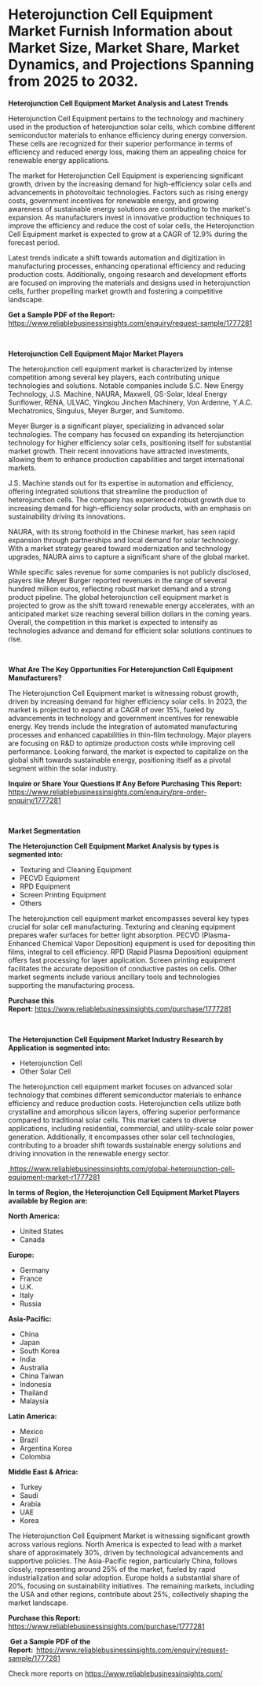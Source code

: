 <p><h1>Heterojunction Cell Equipment Market Furnish Information about Market Size, Market Share, Market Dynamics, and Projections Spanning from 2025 to 2032.</h1></p><p><strong>Heterojunction Cell Equipment Market Analysis and Latest Trends</strong></p>
<p><p>Heterojunction Cell Equipment pertains to the technology and machinery used in the production of heterojunction solar cells, which combine different semiconductor materials to enhance efficiency during energy conversion. These cells are recognized for their superior performance in terms of efficiency and reduced energy loss, making them an appealing choice for renewable energy applications. </p><p>The market for Heterojunction Cell Equipment is experiencing significant growth, driven by the increasing demand for high-efficiency solar cells and advancements in photovoltaic technologies. Factors such as rising energy costs, government incentives for renewable energy, and growing awareness of sustainable energy solutions are contributing to the market's expansion. As manufacturers invest in innovative production techniques to improve the efficiency and reduce the cost of solar cells, the Heterojunction Cell Equipment market is expected to grow at a CAGR of 12.9% during the forecast period. </p><p>Latest trends indicate a shift towards automation and digitization in manufacturing processes, enhancing operational efficiency and reducing production costs. Additionally, ongoing research and development efforts are focused on improving the materials and designs used in heterojunction cells, further propelling market growth and fostering a competitive landscape.</p></p>
<p><strong>Get a Sample PDF of the Report:&nbsp;</strong> <a href="https://www.reliablebusinessinsights.com/enquiry/request-sample/1777281?utm_campaign=2319&utm_medium=2&utm_source=Github&utm_content=ia&utm_term=11042025&utm_id=heterojunction-cell-equipment">https://www.reliablebusinessinsights.com/enquiry/request-sample/1777281</a></p>
<p>&nbsp;</p>
<p><strong>Heterojunction Cell Equipment Major Market Players</strong></p>
<p><p>The heterojunction cell equipment market is characterized by intense competition among several key players, each contributing unique technologies and solutions. Notable companies include S.C. New Energy Technology, J.S. Machine, NAURA, Maxwell, GS-Solar, Ideal Energy Sunflower, RENA, ULVAC, Yingkou Jinchen Machinery, Von Ardenne, Y.A.C. Mechatronics, Singulus, Meyer Burger, and Sumitomo.</p><p>Meyer Burger is a significant player, specializing in advanced solar technologies. The company has focused on expanding its heterojunction technology for higher efficiency solar cells, positioning itself for substantial market growth. Their recent innovations have attracted investments, allowing them to enhance production capabilities and target international markets.</p><p>J.S. Machine stands out for its expertise in automation and efficiency, offering integrated solutions that streamline the production of heterojunction cells. The company has experienced robust growth due to increasing demand for high-efficiency solar products, with an emphasis on sustainability driving its innovations.</p><p>NAURA, with its strong foothold in the Chinese market, has seen rapid expansion through partnerships and local demand for solar technology. With a market strategy geared toward modernization and technology upgrades, NAURA aims to capture a significant share of the global market.</p><p>While specific sales revenue for some companies is not publicly disclosed, players like Meyer Burger reported revenues in the range of several hundred million euros, reflecting robust market demand and a strong product pipeline. The global heterojunction cell equipment market is projected to grow as the shift toward renewable energy accelerates, with an anticipated market size reaching several billion dollars in the coming years. Overall, the competition in this market is expected to intensify as technologies advance and demand for efficient solar solutions continues to rise.</p></p>
<p>&nbsp;</p>
<p><strong>What Are The Key Opportunities For Heterojunction Cell Equipment Manufacturers?</strong></p>
<p><p>The Heterojunction Cell Equipment market is witnessing robust growth, driven by increasing demand for higher efficiency solar cells. In 2023, the market is projected to expand at a CAGR of over 15%, fueled by advancements in technology and government incentives for renewable energy. Key trends include the integration of automated manufacturing processes and enhanced capabilities in thin-film technology. Major players are focusing on R&D to optimize production costs while improving cell performance. Looking forward, the market is expected to capitalize on the global shift towards sustainable energy, positioning itself as a pivotal segment within the solar industry.</p></p>
<p><strong>Inquire or Share Your Questions If Any Before Purchasing This Report:</strong> <a href="https://www.reliablebusinessinsights.com/enquiry/pre-order-enquiry/1777281?utm_campaign=2319&utm_medium=2&utm_source=Github&utm_content=ia&utm_term=11042025&utm_id=heterojunction-cell-equipment">https://www.reliablebusinessinsights.com/enquiry/pre-order-enquiry/1777281</a></p>
<p>&nbsp;</p>
<p><strong>Market Segmentation</strong></p>
<p><strong>The Heterojunction Cell Equipment Market Analysis by types is segmented into:</strong></p>
<p><ul><li>Texturing and Cleaning Equipment</li><li>PECVD Equipment</li><li>RPD Equipment</li><li>Screen Printing Equipment</li><li>Others</li></ul></p>
<p><p>The heterojunction cell equipment market encompasses several key types crucial for solar cell manufacturing. Texturing and cleaning equipment prepares wafer surfaces for better light absorption. PECVD (Plasma-Enhanced Chemical Vapor Deposition) equipment is used for depositing thin films, integral to cell efficiency. RPD (Rapid Plasma Deposition) equipment offers fast processing for layer application. Screen printing equipment facilitates the accurate deposition of conductive pastes on cells. Other market segments include various ancillary tools and technologies supporting the manufacturing process.</p></p>
<p><strong>Purchase this Report:&nbsp;</strong><a href="https://www.reliablebusinessinsights.com/purchase/1777281?utm_campaign=2319&utm_medium=2&utm_source=Github&utm_content=ia&utm_term=11042025&utm_id=heterojunction-cell-equipment">https://www.reliablebusinessinsights.com/purchase/1777281</a></p>
<p>&nbsp;</p>
<p><strong>The Heterojunction Cell Equipment Market Industry Research by Application is segmented into:</strong></p>
<p><ul><li>Heterojunction Cell</li><li>Other Solar Cell</li></ul></p>
<p><p>The heterojunction cell equipment market focuses on advanced solar technology that combines different semiconductor materials to enhance efficiency and reduce production costs. Heterojunction cells utilize both crystalline and amorphous silicon layers, offering superior performance compared to traditional solar cells. This market caters to diverse applications, including residential, commercial, and utility-scale solar power generation. Additionally, it encompasses other solar cell technologies, contributing to a broader shift towards sustainable energy solutions and driving innovation in the renewable energy sector.</p></p>
<p><a href="https://www.reliablebusinessinsights.com/global-heterojunction-cell-equipment-market-r1777281?utm_campaign=2319&utm_medium=2&utm_source=Github&utm_content=ia&utm_term=11042025&utm_id=heterojunction-cell-equipment">&nbsp;https://www.reliablebusinessinsights.com/global-heterojunction-cell-equipment-market-r1777281</a></p>
<p><strong>In terms of Region, the Heterojunction Cell Equipment Market Players available by Region are:</strong></p>
<p>
    <p> <strong> North America: </strong>
        <ul>
            <li>United States</li>
            <li>Canada</li>
        </ul>
        </p> 
    <p> <strong> Europe: </strong>
        <ul>
            <li>Germany</li>
            <li>France</li>
            <li>U.K.</li>
            <li>Italy</li>
            <li>Russia</li>
        </ul>
        </p> 
    <p> <strong> Asia-Pacific: </strong>
        <ul>
            <li>China</li>
            <li>Japan</li>
            <li>South Korea</li>
            <li>India</li>
            <li>Australia</li>
            <li>China Taiwan</li>
            <li>Indonesia</li>
            <li>Thailand</li>
            <li>Malaysia</li>
        </ul>
        </p> 
    <p> <strong> Latin America: </strong>
        <ul>
            <li>Mexico</li>
            <li>Brazil</li>
            <li>Argentina Korea</li>
            <li>Colombia</li>
        </ul>
        </p> 
    <p> <strong> Middle East & Africa: </strong>
        <ul>
            <li>Turkey</li>
            <li>Saudi</li>
            <li>Arabia</li>
            <li>UAE</li>
            <li>Korea</li>
        </ul>
    </p>
    </p>
<p><p>The Heterojunction Cell Equipment Market is witnessing significant growth across various regions. North America is expected to lead with a market share of approximately 30%, driven by technological advancements and supportive policies. The Asia-Pacific region, particularly China, follows closely, representing around 25% of the market, fueled by rapid industrialization and solar adoption. Europe holds a substantial share of 20%, focusing on sustainability initiatives. The remaining markets, including the USA and other regions, contribute about 25%, collectively shaping the market landscape.</p></p>
<p><strong>Purchase this Report: </strong><a href="https://www.reliablebusinessinsights.com/purchase/1777281?utm_campaign=2319&utm_medium=2&utm_source=Github&utm_content=ia&utm_term=11042025&utm_id=heterojunction-cell-equipment">https://www.reliablebusinessinsights.com/purchase/1777281</a></p>
<p>&nbsp;<strong>Get a Sample PDF of the Report:&nbsp;&nbsp;</strong><a href="https://www.reliablebusinessinsights.com/enquiry/request-sample/1777281?utm_campaign=2319&utm_medium=2&utm_source=Github&utm_content=ia&utm_term=11042025&utm_id=heterojunction-cell-equipment">https://www.reliablebusinessinsights.com/enquiry/request-sample/1777281</a></p>
<p><strong></strong></p>
<p>Check more reports on <a href="https://www.reliablebusinessinsights.com/?utm_campaign=2319&utm_medium=2&utm_source=Github&utm_content=ia&utm_term=11042025&utm_id=heterojunction-cell-equipment">https://www.reliablebusinessinsights.com/</a></p>